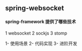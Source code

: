 ## spring-websocket

#### spring-framework 提供了哪些技术
1 websocket 
2 sockjs
3 stomp 

1- 使用场景
2- 代码实现
3- 进阶开发